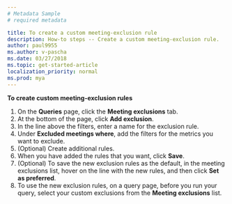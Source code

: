 ```yaml
---
# Metadata Sample
# required metadata

title: To create a custom meeting-exclusion rule
description: How-to steps -- Create a custom meeting-exclusion rule. 
author: paul9955
ms.author: v-pascha
ms.date: 03/27/2018
ms.topic: get-started-article
localization_priority: normal 
ms.prod: mya
---
```


**To create custom meeting-exclusion rules**

1. On the **Queries** page, click the **Meeting exclusions** tab.
2. At the bottom of the page, click **Add exclusion**.
3. In the line above the filters, enter a name for the exclusion rule.
4. Under **Excluded meetings where**, add the filters for the metrics you want to exclude.
5. (Optional) Create additional rules.
6. When you have added the rules that you want, click **Save**.
7. (Optional) To save the new exclusion rules as the default, in the meeting exclusions list, hover on the line with the new rules, and then click **Set as preferred**.
8. To use the new exclusion rules, on a query page, before you run your query, select your custom exclusions from the **Meeting exclusions** list.
